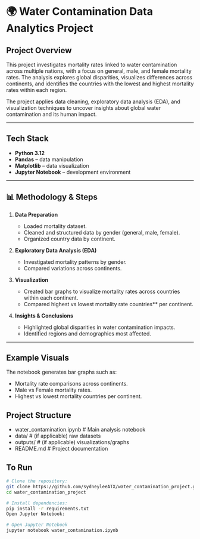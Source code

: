 # 🌍 Water Contamination Data Analytics Project

## Project Overview
This project investigates mortality rates linked to water contamination across multiple nations, with a focus on general, male, and female mortality rates. The analysis explores global disparities, visualizes differences across continents, and identifies the countries with the lowest and highest mortality rates within each region.

The project applies data cleaning, exploratory data analysis (EDA), and visualization techniques to uncover insights about global water contamination and its human impact.

---

## Tech Stack
- **Python 3.12**
- **Pandas** – data manipulation  
- **Matplotlib** – data visualization  
- **Jupyter Notebook** – development environment  

---

## 📊 Methodology & Steps
1. **Data Preparation**  
   - Loaded mortality dataset.  
   - Cleaned and structured data by gender (general, male, female).  
   - Organized country data by continent.  

2. **Exploratory Data Analysis (EDA)**  
   - Investigated mortality patterns by gender.  
   - Compared variations across continents.  

3. **Visualization**
   - Created bar graphs to visualize mortality rates across countries within each continent.  
   - Compared highest vs lowest mortality rate countries** per continent.  

4. **Insights & Conclusions**
   - Highlighted global disparities in water contamination impacts.  
   - Identified regions and demographics most affected.  

---

## Example Visuals
The notebook generates bar graphs such as:
- Mortality rate comparisons across continents.  
- Male vs Female mortality rates.  
- Highest vs lowest mortality countries per continent.

## Project Structure
- water_contamination.ipynb # Main analysis notebook
- data/ # (if applicable) raw datasets
- outputs/ # (if applicable) visualizations/graphs
- README.md # Project documentation

## To Run
```bash
# Clone the repository:
git clone https://github.com/sydneyleeATX/water_contamination_project.git
cd water_contamination_project

# Install dependencies:
pip install -r requirements.txt
Open Jupyter Notebook:

# Open Jupyter Notebook
jupyter notebook water_contamination.ipynb

